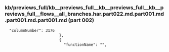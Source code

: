 ### kb/previews_full/kb__previews_full__kb__previews_full__kb__previews_full__flows__all_branches.har.part022.md.part001.md.part001.md.part001.md (part 002)

```md
  "columnNumber": 3176
                        },
                        {
                          "functionName": "",
            
```

```
